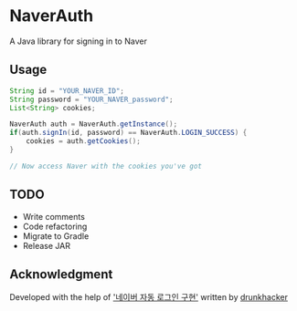 # NaverAuth
A Java library for signing in to Naver

## Usage
```java
String id = "YOUR_NAVER_ID";
String password = "YOUR_NAVER_password";
List<String> cookies;

NaverAuth auth = NaverAuth.getInstance();
if(auth.signIn(id, password) == NaverAuth.LOGIN_SUCCESS) {
    cookies = auth.getCookies();
}

// Now access Naver with the cookies you've got
```

## TODO
- Write comments
- Code refactoring
- Migrate to Gradle
- Release JAR

## Acknowledgment
Developed with the help of ['네이버 자동 로그인 구현'](http://blog.drunkhacker.me/?p=457) written by [drunkhacker](https://github.com/drunkhacker)